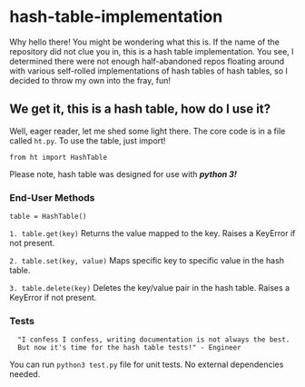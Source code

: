 # hash-table-implementation


Why hello there! You might be wondering what this is. If the name of the repository did not clue you in, this is a hash table 
implementation. You see, I determined there were not enough half-abandoned repos floating around with various self-rolled implementations of hash tables of hash tables, so I decided to throw my own into the fray, fun!



## We get it, this is a hash table, how do I use it? 

Well, eager reader, let me shed some light there. The core code is in a file called ```ht.py```. To use the table, just import!

```from ht import HashTable```

Please note, hash table was designed for use with ***python 3!***

### End-User Methods
```table = HashTable()```

```1. table.get(key)```  Returns the value mapped to the key. Raises a KeyError if not present.

```2. table.set(key, value)```  Maps specific key to specific value in the hash table.

```3. table.delete(key)``` Deletes the key/value pair in the hash table. Raises a KeyError if not present.
### Tests
```
  "I confess I confess, writing documentation is not always the best. 
  But now it's time for the hash table tests!" - Engineer
```
You can run ```python3 test.py``` file for unit tests. No external dependencies needed. 

